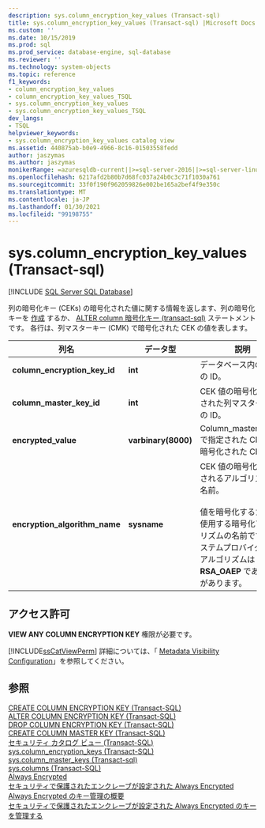 ```yaml
---
description: sys.column_encryption_key_values (Transact-sql)
title: sys.column_encryption_key_values (Transact-sql) |Microsoft Docs
ms.custom: ''
ms.date: 10/15/2019
ms.prod: sql
ms.prod_service: database-engine, sql-database
ms.reviewer: ''
ms.technology: system-objects
ms.topic: reference
f1_keywords:
- column_encryption_key_values
- column_encryption_key_values_TSQL
- sys.column_encryption_key_values
- sys.column_encryption_key_values_TSQL
dev_langs:
- TSQL
helpviewer_keywords:
- sys.column_encryption_key_values catalog view
ms.assetid: 440875ab-b0e9-4966-8c16-01503558fedd
author: jaszymas
ms.author: jaszymas
monikerRange: =azuresqldb-current||>=sql-server-2016||>=sql-server-linux-2017||=azuresqldb-mi-current
ms.openlocfilehash: 6217afd2b80b7d68fc037a24b0c3c71f1030a761
ms.sourcegitcommit: 33f0f190f962059826e002be165a2bef4f9e350c
ms.translationtype: MT
ms.contentlocale: ja-JP
ms.lasthandoff: 01/30/2021
ms.locfileid: "99198755"
---
```

# <a name="syscolumn_encryption_key_values-transact-sql"></a>sys.column_encryption_key_values (Transact-sql)
[!INCLUDE [SQL Server SQL Database](../../includes/applies-to-version/sql-asdb.md)]

  列の暗号化キー (CEKs) の暗号化された値に関する情報を返します、列の暗号化キーを [作成](../../t-sql/statements/create-column-encryption-key-transact-sql.md) するか、 [ALTER column 暗号化キー &#40;transact-sql&#41;](../../t-sql/statements/alter-column-encryption-key-transact-sql.md) ステートメントです。 各行は、列マスターキー (CMK) で暗号化された CEK の値を表します。  
  
|列名|データ型|説明|  
|-----------------|---------------|-----------------|  
|**column_encryption_key_id**|**int**|データベース内の CEK の ID。|  
|**column_master_key_id**|**int**|CEK 値の暗号化に使用された列マスターキーの ID。|  
|**encrypted_value**|**varbinary(8000)**|Column_master_key_id で指定された CMK で暗号化された CEK 値。|  
|**encryption_algorithm_name**|**sysname**|CEK 値の暗号化に使用されるアルゴリズムの名前。<br /><br /> 値を暗号化するために使用する暗号化アルゴリズムの名前です。 システムプロバイダーのアルゴリズムは  **RSA_OAEP** である必要があります。|  
  
## <a name="permissions"></a>アクセス許可  
 **VIEW ANY COLUMN ENCRYPTION KEY** 権限が必要です。  
  
 [!INCLUDE[ssCatViewPerm](../../includes/sscatviewperm-md.md)] 詳細については、「 [Metadata Visibility Configuration](../../relational-databases/security/metadata-visibility-configuration.md)」を参照してください。  
  
## <a name="see-also"></a>参照  
 [CREATE COLUMN ENCRYPTION KEY (Transact-SQL)](../../t-sql/statements/create-column-encryption-key-transact-sql.md)   
 [ALTER COLUMN ENCRYPTION KEY &#40;Transact-SQL&#41;](../../t-sql/statements/alter-column-encryption-key-transact-sql.md)   
 [DROP COLUMN ENCRYPTION KEY &#40;Transact-SQL&#41;](../../t-sql/statements/drop-column-encryption-key-transact-sql.md)   
 [CREATE COLUMN MASTER KEY (Transact-SQL)](../../t-sql/statements/create-column-master-key-transact-sql.md)   
 [セキュリティ カタログ ビュー &#40;Transact-SQL&#41;](../../relational-databases/system-catalog-views/security-catalog-views-transact-sql.md)   
 [sys.column_encryption_keys (Transact-SQL)](../../relational-databases/system-catalog-views/sys-column-encryption-keys-transact-sql.md)   
 [sys.column_master_keys &#40;Transact-sql&#41;](../../relational-databases/system-catalog-views/sys-column-master-keys-transact-sql.md)   
 [sys.columns (Transact-SQL)](../../relational-databases/system-catalog-views/sys-columns-transact-sql.md)   
 [Always Encrypted](../../relational-databases/security/encryption/always-encrypted-database-engine.md)   
 [セキュリティで保護されたエンクレーブが設定された Always Encrypted](../../relational-databases/security/encryption/always-encrypted-enclaves.md)   
 [Always Encrypted のキー管理の概要](../../relational-databases/security/encryption/overview-of-key-management-for-always-encrypted.md)   
 [セキュリティで保護されたエンクレーブが設定された Always Encrypted のキーを管理する](../../relational-databases/security/encryption/always-encrypted-enclaves-manage-keys.md)   

  
  
